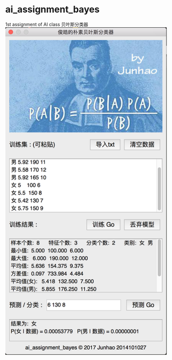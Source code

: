 # ai_assignment_bayes
1st assignment of AI class
贝叶斯分类器
![](https://github.com/chuckwong/ai_assignment_bayes/blob/master/screenshot.png)

